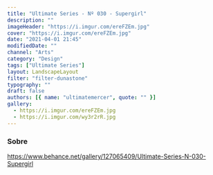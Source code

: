 ```yaml
---
title: "Ultimate Series - Nº 030 - Supergirl"
description: ""
imageHeader: "https://i.imgur.com/ereFZEm.jpg"
cover: "https://i.imgur.com/ereFZEm.jpg"
date: "2021-04-01 21:45"
modifiedDate: ""
channel: "Arts"
category: "Design"
tags: ["Ultimate Series"]
layout: LandscapeLayout
filter: "filter-dunastone"
typography: ""
draft: false
authors: [{ name: "ultimatemercer", quote: "" }]
gallery:
  - https://i.imgur.com/ereFZEm.jpg
  - https://i.imgur.com/wy3r2rR.jpg
---
```


### Sobre

https://www.behance.net/gallery/127065409/Ultimate-Series-N-030-Supergirl
